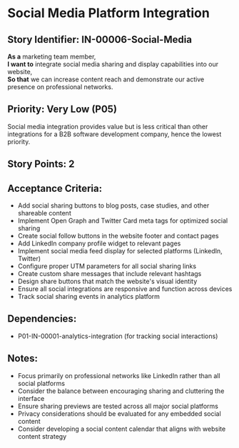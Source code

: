 # Social Media Platform Integration

## Story Identifier: IN-00006-Social-Media

**As a** marketing team member,  
**I want to** integrate social media sharing and display capabilities into our website,  
**So that** we can increase content reach and demonstrate our active presence on professional networks.

## Priority: Very Low (P05)
Social media integration provides value but is less critical than other integrations for a B2B software development company, hence the lowest priority.

## Story Points: 2

## Acceptance Criteria:
- Add social sharing buttons to blog posts, case studies, and other shareable content
- Implement Open Graph and Twitter Card meta tags for optimized social sharing
- Create social follow buttons in the website footer and contact pages
- Add LinkedIn company profile widget to relevant pages
- Implement social media feed display for selected platforms (LinkedIn, Twitter)
- Configure proper UTM parameters for all social sharing links
- Create custom share messages that include relevant hashtags
- Design share buttons that match the website's visual identity
- Ensure all social integrations are responsive and function across devices
- Track social sharing events in analytics platform

## Dependencies:
- P01-IN-00001-analytics-integration (for tracking social interactions)

## Notes:
- Focus primarily on professional networks like LinkedIn rather than all social platforms
- Consider the balance between encouraging sharing and cluttering the interface
- Ensure sharing previews are tested across all major social platforms
- Privacy considerations should be evaluated for any embedded social content
- Consider developing a social content calendar that aligns with website content strategy
